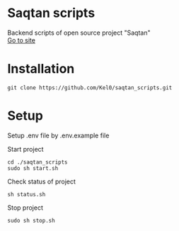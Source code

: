 # Saqtan scripts
Backend scripts of open source project "Saqtan" \
[Go to site](http://saqtan.positives.tech/statistics)

# Installation
```
git clone https://github.com/Kel0/saqtan_scripts.git
```

# Setup
Setup .env file by .env.example file

Start project
```
cd ./saqtan_scripts
sudo sh start.sh
```
Check status of project
```
sh status.sh
```
Stop project
```
sudo sh stop.sh
```